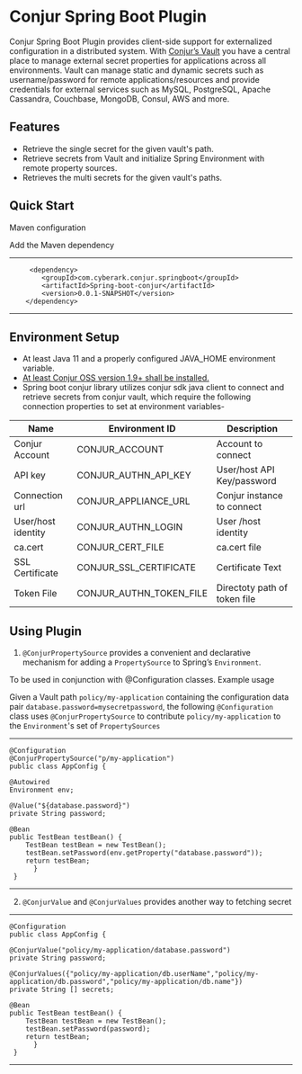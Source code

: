 
# Conjur Spring Boot Plugin

Conjur Spring Boot Plugin provides client-side support for externalized configuration in a distributed system. With [Conjur’s Vault](https://www.conjur.org/) you have a central place to manage external secret properties for applications across all environments. Vault can manage static and dynamic secrets such as username/password for remote applications/resources and provide credentials for external services such as MySQL, PostgreSQL, Apache Cassandra, Couchbase, MongoDB, Consul, AWS and more.


## Features
* Retrieve the single secret for the given vault's path.
* Retrieve secrets from Vault and initialize Spring Environment with remote property sources.
* Retrieves the multi secrets for the given vault's paths.


## Quick Start

Maven configuration

Add the Maven dependency



---
   
         <dependency>
            <groupId>com.cyberark.conjur.springboot</groupId>
            <artifactId>Spring-boot-conjur</artifactId>
            <version>0.0.1-SNAPSHOT</version>
        </dependency>

 ---   

## Environment Setup

* At least Java 11 and a properly configured JAVA_HOME environment variable.
* [At least Conjur OSS version 1.9+ shall be installed.](https://www.conjur.org/get-started/quick-start/oss-environment/)
* Spring boot conjur library utilizes conjur sdk java client to connect and retrieve secrets from conjur vault, which require the following connection properties to set at environment variables-

|            Name   | Environment ID            |   Description                 | 
| ------------------ | ------------------       |   -----------------------     |
| Conjur Account     | CONJUR_ACCOUNT           |   Account to connect          |
| API key            | CONJUR_AUTHN_API_KEY     |   User/host API Key/password  |
| Connection url     | CONJUR_APPLIANCE_URL     |   Conjur instance to connect  |
| User/host identity | CONJUR_AUTHN_LOGIN       |   User /host identity         |
| ca.cert            | CONJUR_CERT_FILE         |   ca.cert file                |              
| SSL Certificate    | CONJUR_SSL_CERTIFICATE   |   Certificate Text            |
| Token File         | CONJUR_AUTHN_TOKEN_FILE  |   Directoty path of token file|

## Using Plugin


1. `@ConjurPropertySource` provides a convenient and declarative mechanism for adding a `PropertySource` to Spring’s `Environment`.

To be used in conjunction with @Configuration classes.
Example usage

Given a Vault path `policy/my-application` containing the configuration data pair `database.password=mysecretpassword`, the following `@Configuration`
class uses `@ConjurPropertySource` to contribute `policy/my-application` to the `Environment`'s set of `PropertySources`


----
    @Configuration
    @ConjurPropertySource("p/my-application")
    public class AppConfig {

    @Autowired 
    Environment env;

    @Value("${database.password}")
	private String password;

    @Bean
    public TestBean testBean() {
        TestBean testBean = new TestBean();
        testBean.setPassword(env.getProperty("database.password"));
        return testBean;
          }
     }
----

2. `@ConjurValue` and `@ConjurValues` provides another way to fetching secret

----
    @Configuration
    public class AppConfig {

    @ConjurValue("policy/my-application/database.password")
	private String password;

    @ConjurValues({"policy/my-application/db.userName","policy/my-application/db.password","policy/my-application/db.name"})
    private String [] secrets;

    @Bean
    public TestBean testBean() {
        TestBean testBean = new TestBean();
        testBean.setPassword(password);
        return testBean;
          }
     }
----




